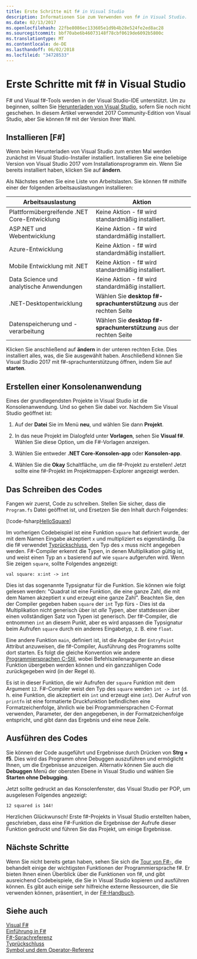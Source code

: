 ```yaml
---
title: Erste Schritte mit f# in Visual Studio
description: Informationen Sie zum Verwenden von f# in Visual Studio.
ms.date: 02/13/2017
ms.openlocfilehash: 22fbe8086ec133605e1d9b4b28e524fe2ed8ac28
ms.sourcegitcommit: bbf70abe6b46073148f78cbf0619de6092b5800c
ms.translationtype: MT
ms.contentlocale: de-DE
ms.lasthandoff: 06/02/2018
ms.locfileid: "34728533"
---
```

# <a name="get-started-with-f-in-visual-studio"></a>Erste Schritte mit f# in Visual Studio

F# und Visual f#-Tools werden in der Visual Studio-IDE unterstützt.  Um zu beginnen, sollten Sie [Herunterladen von Visual Studio](https://aka.ms/vsdownload?utm_source=mscom&utm_campaign=msdocs), sofern Sie noch nicht geschehen.  In diesem Artikel verwendet 2017 Community-Edition von Visual Studio, aber Sie können f# mit der Version Ihrer Wahl.

## <a name="installing-f"></a>Installieren [F#] #

Wenn beim Herunterladen von Visual Studio zum ersten Mal werden zunächst im Visual Studio-Installer installiert.  Installieren Sie eine beliebige Version von Visual Studio 2017 vom Installationsprogramm ein. Wenn Sie bereits installiert haben, klicken Sie auf **ändern**.

Als Nächstes sehen Sie eine Liste von Arbeitslasten. Sie können f# mithilfe einer der folgenden arbeitsauslastungen installieren:

|Arbeitsauslastung|Aktion|
|--------|------|
| Plattformübergreifende .NET Core-Entwicklung | Keine Aktion - f# wird standardmäßig installiert. |
| ASP.NET und Webentwicklung | Keine Aktion - f# wird standardmäßig installiert. |
| Azure-Entwicklung | Keine Aktion - f# wird standardmäßig installiert. |
| Mobile Entwicklung mit .NET | Keine Aktion - f# wird standardmäßig installiert. |
| Data Science und analytische Anwendungen | Keine Aktion - f# wird standardmäßig installiert. |
| .NET-Desktopentwicklung | Wählen Sie **desktop f#-sprachunterstützung** aus der rechten Seite |
| Datenspeicherung und -verarbeitung | Wählen Sie **desktop f#-sprachunterstützung** aus der rechten Seite |

Klicken Sie anschließend auf **ändern** in der unteren rechten Ecke.  Dies installiert alles, was, die Sie ausgewählt haben.  Anschließend können Sie Visual Studio 2017 mit f#-sprachunterstützung öffnen, indem Sie auf **starten**.

## <a name="creating-a-console-application"></a>Erstellen einer Konsolenanwendung

Eines der grundlegendsten Projekte in Visual Studio ist die Konsolenanwendung.  Und so gehen Sie dabei vor.  Nachdem Sie Visual Studio geöffnet ist:

1. Auf der **Datei** Sie im Menü **neu**, und wählen Sie dann **Projekt**.

2.  In das neue Projekt im Dialogfeld unter **Vorlagen**, sehen Sie **Visual f#**.  Wählen Sie diese Option, um die F#-Vorlagen anzeigen.

3. Wählen Sie entweder **.NET Core-Konsolen-app** oder **Konsolen-app**.

3. Wählen Sie die **Okay** Schaltfläche, um die f#-Projekt zu erstellen!  Jetzt sollte eine f#-Projekt im Projektmappen-Explorer angezeigt werden.

## <a name="writing-your-code"></a>Das Schreiben des Codes

Fangen wir zuerst, Code zu schreiben.  Stellen Sie sicher, dass die `Program.fs` Datei geöffnet ist, und Ersetzen Sie den Inhalt durch Folgendes:

[!code-fsharp[HelloSquare](../../../samples/snippets/fsharp/getting-started/hello-square.fs)]

Im vorherigen Codebeispiel ist eine Funktion `square` hat definiert wurde, der mit dem Namen Eingabe akzeptiert `x` und multipliziert es eigenständig.  Da die f# verwendet [Typrückschluss](../language-reference/type-inference.md), den Typ des `x` muss nicht angegeben werden.  F#-Compiler erkennt die Typen, in denen Multiplikation gültig ist, und weist einen Typ an `x` basierend auf wie `square` aufgerufen wird.  Wenn Sie zeigen `square`, sollte Folgendes angezeigt:

```
val square: x:int -> int
```

Dies ist das sogenannte Typsignatur für die Funktion.  Sie können wie folgt gelesen werden: "Quadrat ist eine Funktion, die eine ganze Zahl, die mit dem Namen akzeptiert x und erzeugt eine ganze Zahl".  Beachten Sie, den der Compiler gegeben haben `square` der `int` Typ fürs - Dies ist da Multiplikation nicht generisch über ist *alle* Typen, aber stattdessen über einen vollständigen Satz von Typen ist generisch.  Der f#-Compiler, die entnommen `int` an diesem Punkt, aber es wird anpassen die Typsignatur beim Aufrufen `square` durch ein anderes Eingabetyp, z. B. eine `float`.

Eine andere Funktion `main`, definiert ist, ist die Angabe der `EntryPoint` Attribut anzuweisen, die f#-Compiler, Ausführung des Programms sollte dort starten.  Es folgt die gleiche Konvention wie andere [Programmiersprachen C-Stil](https://en.wikipedia.org/wiki/Entry_point#C_and_C.2B.2B), wobei Befehlszeilenargumente an diese Funktion übergeben werden können und ein ganzzahligen Code zurückgegeben wird (in der Regel `0`).

Es ist in dieser Funktion, die wir Aufrufen der `square` Funktion mit dem Argument `12`.  F#-Compiler weist den Typ des `square` werden `int -> int` (d. h. eine Funktion, die akzeptiert ein `int` und erzeugt eine `int`).  Der Aufruf von `printfn` ist eine formatierte Druckfunktion befindlichen eine Formatzeichenfolge, ähnlich wie bei Programmiersprachen C-Format verwenden, Parameter, der den angegebenen, in der Formatzeichenfolge entspricht, und gibt dann das Ergebnis und eine neue Zeile.

## <a name="running-your-code"></a>Ausführen des Codes

Sie können der Code ausgeführt und Ergebnisse durch Drücken von **Strg + f5**.  Dies wird das Programm ohne Debuggen auszuführen und ermöglicht Ihnen, um die Ergebnisse anzuzeigen.  Alternativ können Sie auch die **Debuggen** Menü der obersten Ebene in Visual Studio und wählen Sie **Starten ohne Debugging**.

Jetzt sollte gedruckt an das Konsolenfenster, das Visual Studio per POP, um ausgelesen Folgendes angezeigt:

```
12 squared is 144!
```

Herzlichen Glückwunsch!  Erste f#-Projekts in Visual Studio erstellten haben, geschrieben, dass eine F#-Funktion die Ergebnisse der Aufrufe dieser Funktion gedruckt und führen Sie das Projekt, um einige Ergebnisse.

## <a name="next-steps"></a>Nächste Schritte

Wenn Sie nicht bereits getan haben, sehen Sie sich die [Tour von F#-](../tour.md), die behandelt einige der wichtigsten Funktionen der Programmiersprache f#.  Er bieten Ihnen einen Überblick über die Funktionen von f#, und gibt ausreichend Codebeispiele, die Sie in Visual Studio kopieren und ausführen können.  Es gibt auch einige sehr hilfreiche externe Ressourcen, die Sie verwenden können, präsentiert, in der [F#-Handbuch](../index.md).

## <a name="see-also"></a>Siehe auch
 [Visual F#](index.md)  
 [Einführung in F#](../tour.md)  
 [F#-Sprachreferenz](../language-reference/index.md)  
 [Typrückschluss](../language-reference/type-inference.md)  
 [Symbol und dem Operator-Referenz](../language-reference/symbol-and-operator-reference/index.md)  
